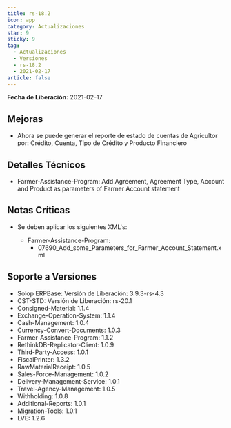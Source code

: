 ```yaml
---
title: rs-18.2
icon: app
category: Actualizaciones
star: 9
sticky: 9
tag:
  - Actualizaciones
  - Versiones
  - rs-18.2
  - 2021-02-17
article: false
---
```


**Fecha de Liberación:** 2021-02-17

## Mejoras

- Ahora se puede generar el reporte de estado de cuentas de Agricultor por: Crédito, Cuenta, Tipo de Crédito y Producto Financiero

## Detalles Técnicos

- Farmer-Assistance-Program: Add Agreement, Agreement Type, Account and Product as parameters of Farmer Account statement

## Notas Críticas

- Se deben aplicar los siguientes XML's:

  - Farmer-Assistance-Program:
    - 07690_Add_some_Parameters_for_Farmer_Account_Statement.xml

## Soporte a Versiones

- Solop ERPBase: Versión de Liberación: 3.9.3-rs-4.3
- CST-STD: Versión de Liberación: rs-20.1
- Consigned-Material: 1.1.4
- Exchange-Operation-System: 1.1.4
- Cash-Management: 1.0.4
- Currency-Convert-Documents: 1.0.3
- Farmer-Assistance-Program: 1.1.2
- RethinkDB-Replicator-Client: 1.0.9
- Third-Party-Access: 1.0.1
- FiscalPrinter: 1.3.2
- RawMaterialReceipt: 1.0.5
- Sales-Force-Management: 1.0.2
- Delivery-Management-Service: 1.0.1
- Travel-Agency-Management: 1.0.5
- Withholding: 1.0.8
- Additional-Reports: 1.0.1
- Migration-Tools: 1.0.1
- LVE: 1.2.6
